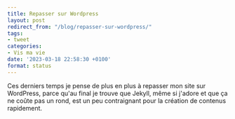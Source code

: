 ```yaml
---
title: Repasser sur Wordpress
layout: post
redirect_from: "/blog/repasser-sur-wordpress/"
tags:
- tweet
categories:
- Vis ma vie
date: '2023-03-18 22:58:30 +0100'
format: status
---
```


Ces derniers temps je pense de plus en plus à repasser mon site sur WordPress, parce qu'au final je trouve que Jekyll, même si j'adore et que ça ne coûte pas un rond, est un peu contraignant pour la création de contenus rapidement.
